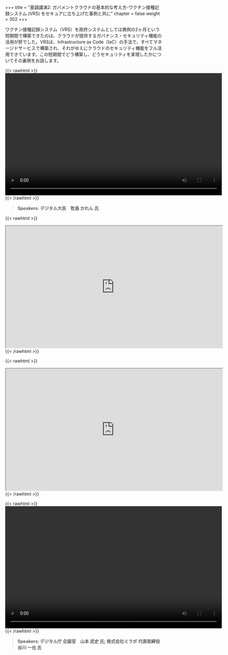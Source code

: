 +++
title = "基調講演2: ガバメントクラウドの基本的な考え方-ワクチン接種記録システム (VRS) をセキュアに立ち上げた事例と共に"
chapter = false
weight = 302
+++

ワクチン接種記録システム（VRS）を政府システムとしては異例の2ヶ月という短期間で構築できたのは、クラウドが提供するガバナンス・セキュリティ機能の活用が肝でした。VRSは、Infrastructure as Code（IaC）の手法で、すべてマネージドサービスで構築され、それがゆえにクラウドのセキュリティ機能をフル活用できています。この短期間でどう構築し、どうセキュリティを実現したかについてその裏側をお話します。

{{< rawhtml >}}
<video width="696" height="392" controls>
  <source src="https://dxjsvn24c4x1f.cloudfront.net/OnDemandTracks/keynote_2_1.mp4" type="video/mp4">
  Your browser doesn't support video.
</video>
{{< /rawhtml >}}

>  **Speakers: デジタル大臣　牧島 かれん 氏** 

{{< rawhtml >}}
<iframe src="https://dxjsvn24c4x1f.cloudfront.net/OnDemandTracks/keynote_2_1.pdf" name="keynote_2_1" width="696" height="392"></iframe>
<a href="https://dxjsvn24c4x1f.cloudfront.net/OnDemandTracks/keynote_2_1.pdf" target="keynote_2_1"></a>
{{< /rawhtml >}}

{{< rawhtml >}}
<iframe src="https://dxjsvn24c4x1f.cloudfront.net/OnDemandTracks/keynote_2_2.pdf" width="696" height="392"></iframe>
{{< /rawhtml >}}

{{< rawhtml >}}
<video width="696" height="392" controls>
  <source src="https://dxjsvn24c4x1f.cloudfront.net/OnDemandTracks/keynote_2_2.mp4" type="video/mp4">
  Your browser doesn't support video.
</video>
{{< /rawhtml >}}

>  **Speakers: デジタル庁 企画官　山本 武史 氏; 株式会社ミラボ 代表取締役　谷川 一也 氏** 

